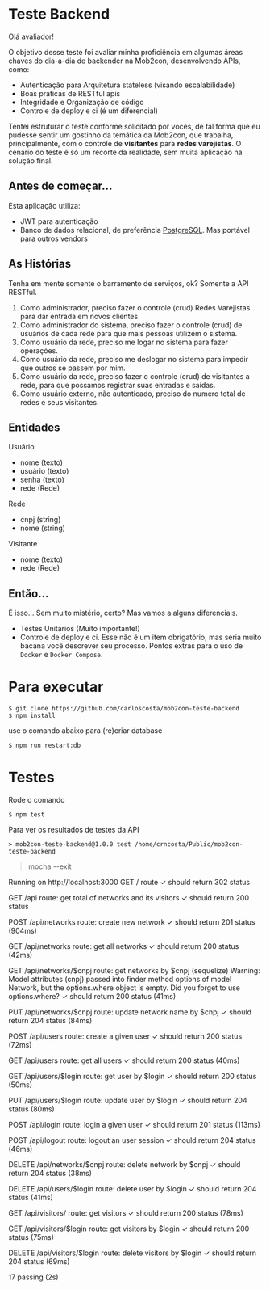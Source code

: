 # Teste Backend

Olá avaliador!

O objetivo desse teste foi avaliar minha proficiência em algumas áreas chaves do dia-a-dia de backender na Mob2con, desenvolvendo APIs, como:

* Autenticação para Arquitetura stateless (visando escalabilidade)
* Boas praticas de RESTful apis
* Integridade e Organização de código
* Controle de deploy e ci (é um diferencial)

Tentei estruturar o teste conforme solicitado por vocês, de tal forma que eu pudesse sentir um gostinho da temática da Mob2con, que trabalha, 
principalmente, com o controle de **visitantes** para **redes varejistas**. O cenário do teste é só um recorte da realidade, sem muita aplicação 
na solução final.

## Antes de começar...

Esta aplicação utiliza:

* JWT para autenticação
* Banco de dados relacional, de preferência [PostgreSQL](https://customer.elephantsql.com/instance). 
  Mas portável para outros vendors

## As Histórias

Tenha em mente somente o barramento de serviços, ok? Somente a API RESTful.

1. Como administrador, preciso fazer o controle (crud) Redes Varejistas para dar entrada em novos clientes.
2. Como administrador do sistema, preciso fazer o controle (crud) de usuários de cada rede para que mais pessoas utilizem o sistema.
3. Como usuário da rede, preciso me logar no sistema para fazer operações.
4. Como usuário da rede, preciso me deslogar no sistema para impedir que outros se passem por mim.
5. Como usuário da rede, preciso fazer o controle (crud) de visitantes a rede, para que possamos registrar suas entradas e saídas.
6. Como usuário externo, não autenticado, preciso do numero total de redes e seus visitantes. 

## Entidades

Usuário
* nome (texto)
* usuário (texto)
* senha (texto)
* rede (Rede) 

Rede 
* cnpj (string)
* nome (string)

Visitante 
* nome (texto)
* rede (Rede)


## Então...

É isso... Sem muito mistério, certo? Mas vamos a alguns diferenciais.

* Testes Unitários (Muito importante!)
* Controle de deploy e ci. Esse não é um item obrigatório, mas seria muito bacana você descrever seu processo. 
  Pontos extras para o uso de `Docker` e `Docker Compose`.

# Para executar 

    $ git clone https://github.com/carloscosta/mob2con-teste-backend
    $ npm install

use o comando abaixo para (re)criar database

    $ npm run restart:db 

# Testes

Rode o comando

    $ npm test

Para ver os resultados de testes da API

    > mob2con-teste-backend@1.0.0 test /home/crncosta/Public/mob2con-teste-backend
> mocha --exit



Running on http://localhost:3000
  GET / route
    ✓ should return 302 status

  GET /api route: get total of networks and its visitors
    ✓ should return 200 status

  POST /api/networks route: create new network
    ✓ should return 201 status (904ms)

  GET /api/networks route: get all networks
    ✓ should return 200 status (42ms)

  GET /api/networks/$cnpj route: get networks by $cnpj
(sequelize) Warning: Model attributes (cnpj) passed into finder method options of model Network, but the options.where object is empty. Did you forget to use options.where?
    ✓ should return 200 status (41ms)

  PUT /api/networks/$cnpj route: update network name by $cnpj
    ✓ should return 204 status (84ms)

  POST /api/users route: create a given user
    ✓ should return 200 status (72ms)

  GET /api/users route: get all users
    ✓ should return 200 status (40ms)

  GET /api/users/$login route: get user by $login
    ✓ should return 200 status (50ms)

  PUT /api/users/$login route: update user by $login
    ✓ should return 204 status (80ms)

  POST /api/login route: login a given user
    ✓ should return 201 status (113ms)

  POST /api/logout route: logout an user session
    ✓ should return 204 status (46ms)

  DELETE /api/networks/$cnpj route: delete network by $cnpj
    ✓ should return 204 status (38ms)

  DELETE /api/users/$login route: delete user by $login
    ✓ should return 204 status (41ms)

  GET /api/visitors/ route: get visitors
    ✓ should return 200 status (78ms)

  GET /api/visitors/$login route: get visitors by $login
    ✓ should return 200 status (75ms)

  DELETE /api/visitors/$login route: delete visitors by $login
    ✓ should return 204 status (69ms)


  17 passing (2s)

